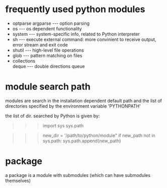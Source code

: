 # frequently used python modules
* optparse
  argparse	--- option parsing
* os		--- os dependent functionality
* system	--- system-specific info, related to Python 
		    interpreter
* sh		--- execute external command: more convinient to 
		    receive output, error stream and exit code
* shutil	--- high-level file operations
* glob		--- pattern matching on files
* collections	
    deque	--- double directions queue
			   

# module search path
modules are search in the installation dependent default path and the list of
directories specified by the environment variable 'PYTHONPATH'

the list of dir. searched by Python is given by:
>>> import sys
>>> sys.path

>>> new_dir = '/path/to/python/module"
>>> if new_path not in sys.path:
	sys.path.append(new_path)

# package
a package is a module with submodules (which can have submodules themselves)

